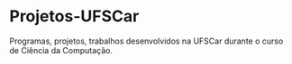 # Projetos-UFSCar
Programas, projetos, trabalhos desenvolvidos na UFSCar durante o curso de Ciência da Computação.

